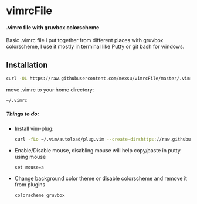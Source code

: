 # vimrcFile
#### .vimrc file with gruvbox colorscheme

Basic .vimrc file i put together from different places with gruvbox colorscheme,
I use it mostly in terminal like Putty or git bash for windows.

## Installation
```bash
curl -OL https://raw.githubusercontent.com/mexsu/vimrcFile/master/.vimrc
```
move .vimrc to your home directory:
```bash
~/.vimrc
```

##### Things to do:
* Install vim-plug:
   ```bash
   curl -fLo ~/.vim/autoload/plug.vim --create-dirshttps://raw.githubusercontent.com/junegunn/vim-plug/master/plug.vim
   ```
*  Enable/Disable mouse, disabling mouse will help copy/paste in putty using mouse
   ```vim
   set mouse=a
   ```
* Change background color theme or disable colorscheme and remove it from plugins
  ```vim
  colorscheme gruvbox
  ```
